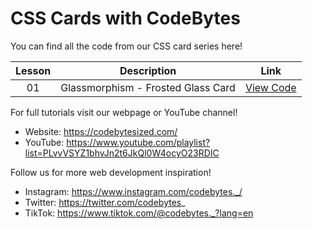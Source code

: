 # CSS Cards with CodeBytes
You can find all the code from our CSS card series here!

| Lesson | Description | Link
| :---: | ----- | --- |
| 01 | Glassmorphism - Frosted Glass Card | [View Code](https://github.com/CodeBytes94/css-cards/tree/main/glassmorphism/frosted-glass-card)

For full tutorials visit our webpage or YouTube channel!
- Website: https://codebytesized.com/
- YouTube: https://www.youtube.com/playlist?list=PLvvVSYZ1bhvJn2t6JkQl0W4ocyO23RDIC

Follow us for more web development inspiration!
- Instagram: https://www.instagram.com/codebytes._/
- Twitter: https://twitter.com/codebytes_
- TikTok: https://www.tiktok.com/@codebytes._?lang=en
